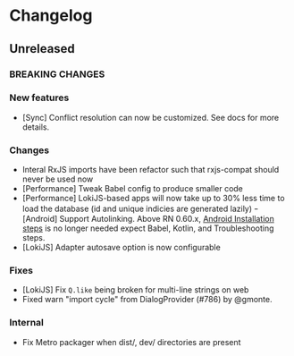 # Changelog

## Unreleased

### BREAKING CHANGES

### New features

- [Sync] Conflict resolution can now be customized. See docs for more details.

### Changes

- Interal RxJS imports have been refactor such that rxjs-compat should never be used now
- [Performance] Tweak Babel config to produce smaller code
- [Performance] LokiJS-based apps will now take up to 30% less time to load the database (id and unique indicies are generated lazily)
ｰ [Android] Support Autolinking. Above RN 0.60.x, [Android Installation steps](https://nozbe.github.io/WatermelonDB/Installation.html#android-react-native) is no longer needed expect Babel, Kotlin, and Troubleshooting steps.
- [LokiJS] Adapter autosave option is now configurable

### Fixes

- [LokiJS] Fix `Q.like` being broken for multi-line strings on web
- Fixed warn "import cycle" from DialogProvider (#786) by @gmonte.

### Internal

- Fix Metro packager when dist/, dev/ directories are present
